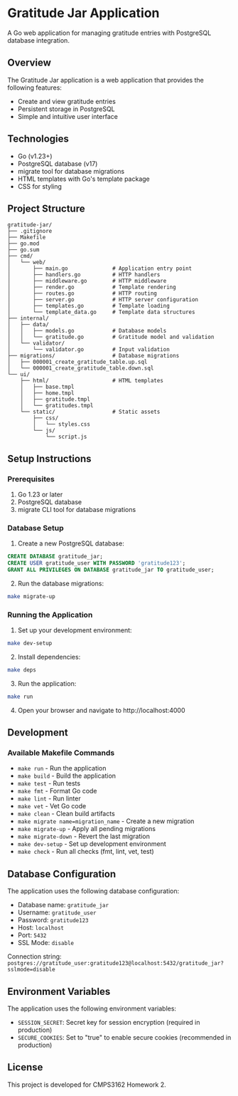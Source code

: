 # Gratitude Jar Application

A Go web application for managing gratitude entries with PostgreSQL database integration.

## Overview

The Gratitude Jar application is a web application that provides the following features:
- Create and view gratitude entries
- Persistent storage in PostgreSQL
- Simple and intuitive user interface

## Technologies

- Go (v1.23+)
- PostgreSQL database (v17)
- migrate tool for database migrations
- HTML templates with Go's template package
- CSS for styling

## Project Structure

```
gratitude-jar/
├── .gitignore
├── Makefile
├── go.mod
├── go.sum
├── cmd/
│   └── web/
│       ├── main.go              # Application entry point
│       ├── handlers.go          # HTTP handlers
│       ├── middleware.go        # HTTP middleware
│       ├── render.go            # Template rendering
│       ├── routes.go            # HTTP routing
│       ├── server.go            # HTTP server configuration
│       ├── templates.go         # Template loading
│       └── template_data.go     # Template data structures
├── internal/
│   ├── data/
│   │   ├── models.go            # Database models
│   │   └── gratitude.go         # Gratitude model and validation
│   └── validator/
│       └── validator.go         # Input validation
├── migrations/                  # Database migrations
│   ├── 000001_create_gratitude_table.up.sql
│   └── 000001_create_gratitude_table.down.sql
└── ui/
    ├── html/                    # HTML templates
    │   ├── base.tmpl
    │   ├── home.tmpl
    │   ├── gratitude.tmpl
    │   └── gratitudes.tmpl
    └── static/                  # Static assets
        ├── css/
        │   └── styles.css
        └── js/
            └── script.js
```

## Setup Instructions

### Prerequisites

1. Go 1.23 or later
2. PostgreSQL database
3. migrate CLI tool for database migrations

### Database Setup

1. Create a new PostgreSQL database:

```sql
CREATE DATABASE gratitude_jar;
CREATE USER gratitude_user WITH PASSWORD 'gratitude123';
GRANT ALL PRIVILEGES ON DATABASE gratitude_jar TO gratitude_user;
```

2. Run the database migrations:

```bash
make migrate-up
```

### Running the Application

1. Set up your development environment:

```bash
make dev-setup
```

2. Install dependencies:

```bash
make deps
```

3. Run the application:

```bash
make run
```

4. Open your browser and navigate to http://localhost:4000

## Development

### Available Makefile Commands

- `make run` - Run the application
- `make build` - Build the application
- `make test` - Run tests
- `make fmt` - Format Go code
- `make lint` - Run linter
- `make vet` - Vet Go code
- `make clean` - Clean build artifacts
- `make migrate name=migration_name` - Create a new migration
- `make migrate-up` - Apply all pending migrations
- `make migrate-down` - Revert the last migration
- `make dev-setup` - Set up development environment
- `make check` - Run all checks (fmt, lint, vet, test)

## Database Configuration

The application uses the following database configuration:
- Database name: `gratitude_jar`
- Username: `gratitude_user`
- Password: `gratitude123`
- Host: `localhost`
- Port: `5432`
- SSL Mode: `disable`

Connection string: `postgres://gratitude_user:gratitude123@localhost:5432/gratitude_jar?sslmode=disable`

## Environment Variables

The application uses the following environment variables:

- `SESSION_SECRET`: Secret key for session encryption (required in production)
- `SECURE_COOKIES`: Set to "true" to enable secure cookies (recommended in production)

## License

This project is developed for CMPS3162 Homework 2.